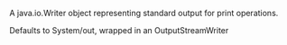   A java.io.Writer object representing standard output for print operations.

  Defaults to System/out, wrapped in an OutputStreamWriter